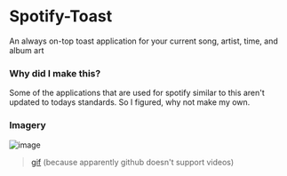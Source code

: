 # Spotify-Toast
An always on-top toast application for your current song, artist, time, and album art

### Why did I make this?
Some of the applications that are used for spotify similar to this aren't updated to todays standards. So I figured, why not make my own.

### Imagery

![image](https://i.imgur.com/niacrDL.png)

> [gif](https://i.imgur.com/DD6BoRM.gifv) (because apparently github doesn't support videos)
